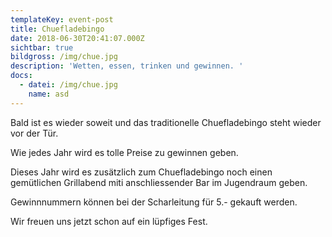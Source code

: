 ```yaml
---
templateKey: event-post
title: Chuefladebingo
date: 2018-06-30T20:41:07.000Z
sichtbar: true
bildgross: /img/chue.jpg
description: 'Wetten, essen, trinken und gewinnen. '
docs:
  - datei: /img/chue.jpg
    name: asd
---
```

Bald ist es wieder soweit und das traditionelle Chuefladebingo steht wieder vor der Tür. 

Wie jedes Jahr wird es tolle Preise zu gewinnen geben. 

Dieses Jahr wird es zusätzlich zum Chuefladebingo noch einen gemütlichen Grillabend miti anschliessender Bar im Jugendraum geben. 

Gewinnnummern können bei der Scharleitung für 5.- gekauft werden. 

Wir freuen uns jetzt schon auf ein lüpfiges Fest.
